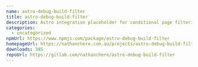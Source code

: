 ```yaml
---
name: astro-debug-build-filter
title: astro-debug-build-filter
description: Astro integration placeholder for conditional page filtering.
categories:
  - uncategorized
npmUrl: https://www.npmjs.com/package/astro-debug-build-filter
homepageUrl: https://nathanchere.com.au/projects/astro-debug-build-filter
downloads: 385
repoUrl: https://gitlab.com/nathanchere/astro-debug-build-filter
---
```

